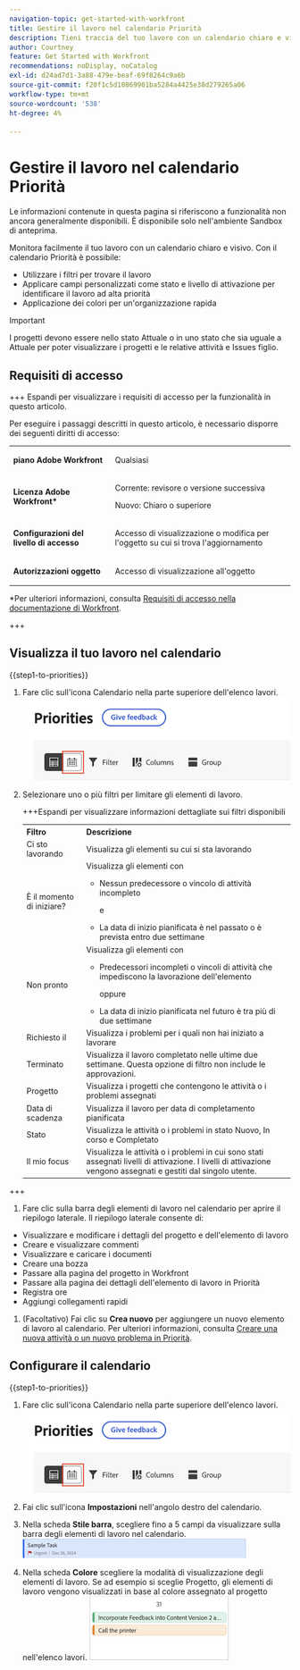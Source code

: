 ```yaml
---
navigation-topic: get-started-with-workfront
title: Gestire il lavoro nel calendario Priorità
description: Tieni traccia del tuo lavoro con un calendario chiaro e visivo.
author: Courtney
feature: Get Started with Workfront
recommendations: noDisplay, noCatalog
exl-id: d24ad7d1-3a88-479e-beaf-69f8264c9a6b
source-git-commit: f20f1c5d10869901ba5284a4425e38d279265a06
workflow-type: tm+mt
source-wordcount: '538'
ht-degree: 4%

---
```


# Gestire il lavoro nel calendario Priorità

<span class="preview">Le informazioni contenute in questa pagina si riferiscono a funzionalità non ancora generalmente disponibili. È disponibile solo nell&#39;ambiente Sandbox di anteprima.</span>

Monitora facilmente il tuo lavoro con un calendario chiaro e visivo. Con il calendario Priorità è possibile:

* Utilizzare i filtri per trovare il lavoro
* Applicare campi personalizzati come stato e livello di attivazione per identificare il lavoro ad alta priorità
* Applicazione dei colori per un&#39;organizzazione rapida

>[!IMPORTANT]
>
>I progetti devono essere nello stato Attuale o in uno stato che sia uguale a Attuale per poter visualizzare i progetti e le relative attività e Issues figlio.


## Requisiti di accesso

+++ Espandi per visualizzare i requisiti di accesso per la funzionalità in questo articolo.

Per eseguire i passaggi descritti in questo articolo, è necessario disporre dei seguenti diritti di accesso:

<table style="table-layout:auto"> 
 <col> 
 </col> 
 <col> 
 </col> 
 <tbody> 
  <tr> 
   <td role="rowheader"><strong>piano Adobe Workfront</strong></td> 
   <td> <p>Qualsiasi</p> </td> 
  </tr> 
  <tr> 
   <td role="rowheader"><strong>Licenza Adobe Workfront*</strong></td> 
   <td> 
   <p>Corrente: revisore o versione successiva</p>
   <p>Nuovo: Chiaro o superiore</p> 
   </td> 
  </tr> 
  <tr> 
   <td role="rowheader"><strong>Configurazioni del livello di accesso</strong></td> 
   <td> <p>Accesso di visualizzazione o modifica per l'oggetto su cui si trova l'aggiornamento</p></td> 
  </tr> 
  <tr> 
   <td role="rowheader"><strong>Autorizzazioni oggetto</strong></td> 
   <td> <p>Accesso di visualizzazione all'oggetto</p></td> 
  </tr> 
 </tbody> 
</table>

*Per ulteriori informazioni, consulta [Requisiti di accesso nella documentazione di Workfront](/help/quicksilver/administration-and-setup/add-users/access-levels-and-object-permissions/access-level-requirements-in-documentation.md).

+++

## Visualizza il tuo lavoro nel calendario

{{step1-to-priorities}}

1. Fare clic sull&#39;icona Calendario nella parte superiore dell&#39;elenco lavori.
   ![icona calendario](assets/calendar-tab.png)
1. Selezionare uno o più filtri per limitare gli elementi di lavoro.

   +++Espandi per visualizzare informazioni dettagliate sui filtri disponibili
   <table>
    <tbody>
    <tr>
    <th>Filtro</th>
    <th>Descrizione</th>
    </tr>
        <tr>
        <td>Ci sto lavorando</td>
        <td>Visualizza gli elementi su cui si sta lavorando</td>
        </tr>
        <tr>
        <td>È il momento di iniziare?</td>
        <td>Visualizza gli elementi con 
        <ul>
        <li>Nessun predecessore o vincolo di attività incompleto</li>
        <p>e</p>
        <li>La data di inizio pianificata è nel passato o è prevista entro due settimane</li>
        </ul>
        </td>
        </tr>
        <tr>
        <td>Non pronto</td>
        <td>Visualizza gli elementi con
        <ul>
        <li>Predecessori incompleti o vincoli di attività che impediscono la lavorazione dell'elemento</li>
        <p>oppure</p>
        <li>La data di inizio pianificata nel futuro è tra più di due settimane</li>
        </ul>
        </td>
        </tr>
        <tr>
        <td>Richiesto il</td>
        <td>Visualizza i problemi per i quali non hai iniziato a lavorare</td>
        </tr>
        <td>Terminato</td>
        <td>Visualizza il lavoro completato nelle ultime due settimane. Questa opzione di filtro non include le approvazioni.</td>
        </tr>
        <tr>
        <td>Progetto</td>
        <td>Visualizza i progetti che contengono le attività o i problemi assegnati</td>
        </tr>
        <tr>
        <td>Data di scadenza</td>
        <td>Visualizza il lavoro per data di completamento pianificata</td>
        </tr>
        <tr>
        <td>Stato</td>
        <td>Visualizza le attività o i problemi in stato Nuovo, In corso e Completato</td>
        </tr>
        <tr>
        <td>Il mio focus</td>
        <td>Visualizza le attività o i problemi in cui sono stati assegnati livelli di attivazione. I livelli di attivazione vengono assegnati e gestiti dal singolo utente.</td>
        </tr>
    </tbody>
    </table>

+++

1. Fare clic sulla barra degli elementi di lavoro nel calendario per aprire il riepilogo laterale. Il riepilogo laterale consente di:

* Visualizzare e modificare i dettagli del progetto e dell&#39;elemento di lavoro
* Creare e visualizzare commenti
* Visualizzare e caricare i documenti
* Creare una bozza
* Passare alla pagina del progetto in Workfront
* Passare alla pagina dei dettagli dell&#39;elemento di lavoro in Priorità
* Registra ore
* Aggiungi collegamenti rapidi

1. (Facoltativo) Fai clic su **Crea nuovo** per aggiungere un nuovo elemento di lavoro al calendario. Per ulteriori informazioni, consulta [Creare una nuova attività o un nuovo problema in Priorità](/help/quicksilver/workfront-basics/priorities/create-task-issue-priorities.md).

## Configurare il calendario

{{step1-to-priorities}}

1. Fare clic sull&#39;icona Calendario nella parte superiore dell&#39;elenco lavori.
   ![icona calendario](assets/calendar-tab.png)
1. Fai clic sull&#39;icona **Impostazioni** nell&#39;angolo destro del calendario.

1. Nella scheda **Stile barra**, scegliere fino a 5 campi da visualizzare sulla barra degli elementi di lavoro nel calendario.
   ![barra di esempio](assets/sample-task-for-field-config.png)

1. Nella scheda **Colore** scegliere la modalità di visualizzazione degli elementi di lavoro. Se ad esempio si sceglie Progetto, gli elementi di lavoro vengono visualizzati in base al colore assegnato al progetto nell&#39;elenco lavori.
   ![progetto colore campione](assets/sample-calendar-projects.png)

